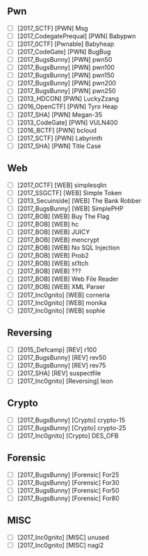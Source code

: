 ## Pwn
- [ ] \[2017_SCTF] \[PWN] Msg
- [ ] \[2017_CodegatePrequal] \[PWN] Babypwn
- [ ] \[2017_0CTF] \[Pwnable] Babyheap
- [ ] \[2017_CodeGate] \[PWN] BugBug
- [ ] \[2017_BugsBunny] \[PWN] pwn50
- [ ] \[2017_BugsBunny] \[PWN] pwn100
- [ ] \[2017_BugsBunny] \[PWN] pwn150
- [ ] \[2017_BugsBunny] \[PWN] pwn200
- [ ] \[2017_BugsBunny] \[PWN] pwn250
- [ ] \[2013_HDCON] \[PWN] LuckyZzang
- [ ] \[2016_OpenCTF] \[PWN] Tyro Heap
- [ ] \[2017_SHA] \[PWN] Megan-35 
- [ ] \[2013_CodeGate] \[PWN] VULN400
- [ ] \[2016_BCTF] \[PWN] bcloud
- [ ] \[2017_SCTF] \[PWN] Labyrinth
- [ ] \[2017_SHA] \[PWN] Title Case

## Web
- [ ] \[2017_0CTF] \[WEB] simplesqlin
- [ ] \[2017_SSGCTF] \[WEB] Simple Token
- [ ] \[2013_Secuinside] \[WEB] The Bank Robber
- [ ] \[2017_BugsBunny] \[WEB] SimplePHP
- [ ] \[2017_BOB] \[WEB] Buy The Flag
- [ ] \[2017_BOB] \[WEB] hc
- [ ] \[2017_BOB] \[WEB] JUICY
- [ ] \[2017_BOB] \[WEB] mencrypt
- [ ] \[2017_BOB] \[WEB] No SQL Injection
- [ ] \[2017_BOB] \[WEB] Prob2
- [ ] \[2017_BOB] \[WEB] st1tch
- [ ] \[2017_BOB] \[WEB] ???
- [ ] \[2017_BOB] \[WEB] Web File Reader
- [ ] \[2017_BOB] \[WEB] XML Parser
- [ ] \[2017_Inc0gnito] \[WEB] corneria
- [ ] \[2017_Inc0gnito] \[WEB] monika
- [ ] \[2017_Inc0gnito] \[WEB] sophie

## Reversing
- [ ] \[2015_Defcamp] \[REV] r100
- [ ] \[2017_BugsBunny] \[REV] rev50
- [ ] \[2017_BugsBunny] \[REV] rev75
- [ ] \[2017_SHA] \[REV] suspectfile
- [ ] \[2017_Inc0gnito] \[Reversing] leon

## Crypto
- [ ] \[2017_BugsBunny] \[Crypto] crypto-15
- [ ] \[2017_BugsBunny] \[Crypto] crypto-25
- [ ] \[2017_Inc0gnito] \[Crypto] DES_OFB

## Forensic
- [ ] \[2017_BugsBunny] \[Forensic] For25
- [ ] \[2017_BugsBunny] \[Forensic] For30
- [ ] \[2017_BugsBunny] \[Forensic] For50
- [ ] \[2017_BugsBunny] \[Forensic] For80

## MISC
- [ ] \[2017_Inc0gnito] \[MISC] unused
- [ ] \[2017_Inc0gnito] \[MISC] nagi2